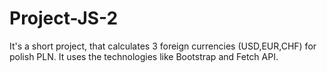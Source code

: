 # Project-JS-2
It's a short project, that calculates 3 foreign currencies (USD,EUR,CHF) for polish PLN. It uses the technologies like Bootstrap and Fetch API. 